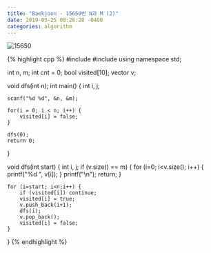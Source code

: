 ```yaml
---
title: "Baekjoon - 15650번 N과 M (2)"
date: 2019-03-25 08:26:28 -0400
categories: algorithm
---
```


![15650](https://user-images.githubusercontent.com/49894861/64657888-4a54ae00-d470-11e9-98ba-ab57c5be3e78.png)



{% highlight cpp %}
#include <cstdio>
#include <vector>
using namespace std;

int n, m;
int cnt = 0;
bool visited[10];
vector<int> v;

void dfs(int n);
int main() {
	int i, j;
	
	scanf("%d %d", &n, &m);
	
	for(i = 0; i < n; i++) {
		visited[i] = false;
	}
	
	dfs(0);
	return 0;
}

void dfs(int start) {
	int i, j;
	if (v.size() == m) {
		for (i=0; i<v.size(); i++) {
			printf("%d ", v[i]);
		}
		printf("\n");
		return;
	}
	
	for (i=start; i<n;i++) {
		if (visited[i]) continue;
		visited[i] = true;
		v.push_back(i+1);
		dfs(i);
		v.pop_back();
		visited[i] = false;
	}
}
{% endhighlight %}
